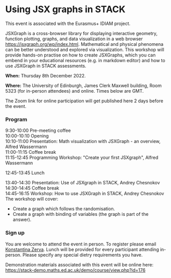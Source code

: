 # Using JSX graphs in STACK

This event is associated with the Eurasmus+ IDIAM project.

JSXGraph is a cross-browser library for displaying interactive geometry, function plotting, graphs, and data visualization in a web browser <https://jsxgraph.org/wp/index.html>. Mathematical and physical phenomena can be better understood and explored via visualization. This workshop will provide hands-on practise on how to create JSXGraphs, which you can embend in your educational resources (e.g. in markdown editor) and how to use JSXGraph in STACK assessments. 

**When:** Thursday 8th December 2022.

**Where:** The University of Edinburgh, James Clerk Maxwell building, Room 5323 (for in-person attendees) and online.  Times below are GMT.

The Zoom link for online participation will get published here 2 days before the event.

### Program 

9:30-10:00 Pre-meeting coffee<br/>
10:00-10:10 Opening<br/>
10:10-11:00 Presentation: Math visualization with JSXGraph - an overview, Alfred Wassermann<br/>
11:00-11:15 Coffee break<br/>
11:15-12:45 Programming Workshop: "Create your first JSXgraph", Alfred Wassermann<br/>
           
12:45-13:45 Lunch

13:40-14:30 Presentation: Use of JSXgraph in STACK, Andrey Chesnokov<br/>
14:30-14:45 Coffee break<br/>
14:45-16:15 Workshop: How to use JSXGraph in STACK, Andrey Chesnokov<br/>
The workshop will cover:<br/>
- Create a graph which follows the randomisation.<br/>
- Create a graph with binding of variables (the graph is part of the answer).

### Sign up

You are welcome to attend the event in person.  To register please email <a href="mailto:K.Zerva@ed.ac.uk">Konstantina Zerva</a>.  Lunch will be provided for every participant attending in-person.  Please specify any special dietry requirements you have.

Demonstration materials associated with this event will be online here:  <https://stack-demo.maths.ed.ac.uk/demo/course/view.php?id=176>
